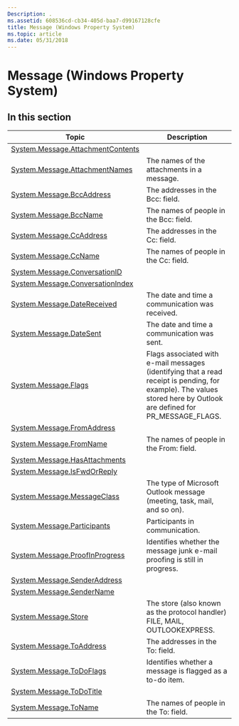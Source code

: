 ```yaml
---
Description: .
ms.assetid: 608536cd-cb34-405d-baa7-d99167128cfe
title: Message (Windows Property System)
ms.topic: article
ms.date: 05/31/2018
---
```


# Message (Windows Property System)

## In this section



| Topic                                                                                              | Description                                                                                                                                                                       |
|----------------------------------------------------------------------------------------------------|-----------------------------------------------------------------------------------------------------------------------------------------------------------------------------------|
| [System.Message.AttachmentContents](./props-system-message-attachmentcontents.md)<br/> |                                                                                                                                                                                   |
| [System.Message.AttachmentNames](./props-system-message-attachmentnames.md)<br/>       | The names of the attachments in a message.<br/>                                                                                                                             |
| [System.Message.BccAddress](./props-system-message-bccaddress.md)<br/>                 | The addresses in the Bcc: field.<br/>                                                                                                                                       |
| [System.Message.BccName](./props-system-message-bccname.md)<br/>                       | The names of people in the Bcc: field.<br/>                                                                                                                                 |
| [System.Message.CcAddress](./props-system-message-ccaddress.md)<br/>                   | The addresses in the Cc: field.<br/>                                                                                                                                        |
| [System.Message.CcName](./props-system-message-ccname.md)<br/>                         | The names of people in the Cc: field.<br/>                                                                                                                                  |
| [System.Message.ConversationID](./props-system-message-conversationid.md)<br/>         |                                                                                                                                                                                   |
| [System.Message.ConversationIndex](/previous-versions/windows/desktop/legacy/bb787335(v=vs.85))<br/>   |                                                                                                                                                                                   |
| [System.Message.DateReceived](./props-system-message-datereceived.md)<br/>             | The date and time a communication was received.<br/>                                                                                                                        |
| [System.Message.DateSent](./props-system-message-datesent.md)<br/>                     | The date and time a communication was sent.<br/>                                                                                                                            |
| [System.Message.Flags](./props-system-message-flags.md)<br/>                           | Flags associated with e-mail messages (identifying that a read receipt is pending, for example). The values stored here by Outlook are defined for PR\_MESSAGE\_FLAGS.<br/> |
| [System.Message.FromAddress](./props-system-message-fromaddress.md)<br/>               |                                                                                                                                                                                   |
| [System.Message.FromName](./props-system-message-fromname.md)<br/>                     | The names of people in the From: field.<br/>                                                                                                                                |
| [System.Message.HasAttachments](./props-system-message-hasattachments.md)<br/>         |                                                                                                                                                                                   |
| [System.Message.IsFwdOrReply](./props-system-message-isfwdorreply.md)<br/>             |                                                                                                                                                                                   |
| [System.Message.MessageClass](./props-system-message-messageclass.md)<br/>             | The type of Microsoft Outlook message (meeting, task, mail, and so on).<br/>                                                                                                |
| [System.Message.Participants](props-system-message-participants.md)<br/>                    | Participants in communication.<br/>                                                                                                                                         |
| [System.Message.ProofInProgress](./props-system-message-proofinprogress.md)<br/>       | Identifies whether the message junk e-mail proofing is still in progress.<br/>                                                                                              |
| [System.Message.SenderAddress](./props-system-message-senderaddress.md)<br/>           |                                                                                                                                                                                   |
| [System.Message.SenderName](./props-system-message-sendername.md)<br/>                 |                                                                                                                                                                                   |
| [System.Message.Store](./props-system-message-store.md)<br/>                           | The store (also known as the protocol handler) FILE, MAIL, OUTLOOKEXPRESS.<br/>                                                                                             |
| [System.Message.ToAddress](./props-system-message-toaddress.md)<br/>                   | The addresses in the To: field.<br/>                                                                                                                                        |
| [System.Message.ToDoFlags](./props-system-message-todoflags.md)<br/>                   | Identifies whether a message is flagged as a to-do item.<br/>                                                                                                               |
| [System.Message.ToDoTitle](./props-system-message-todotitle.md)<br/>                   |                                                                                                                                                                                   |
| [System.Message.ToName](./props-system-message-toname.md)<br/>                         | The names of people in the To: field.<br/>                                                                                                                                  |



 

 

 
